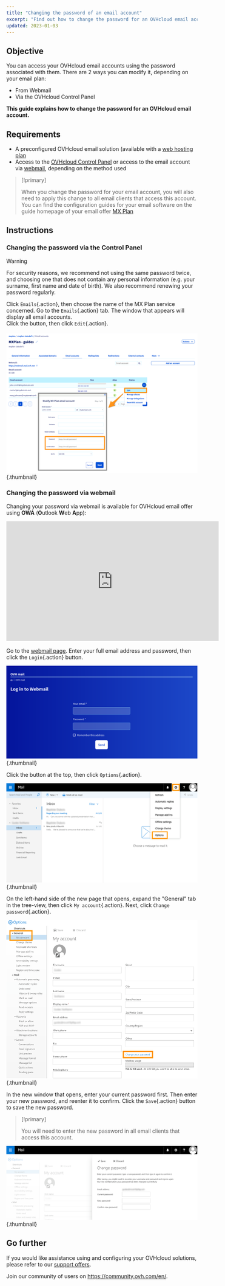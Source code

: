 ```yaml
---
title: "Changing the password of an email account"
excerpt: "Find out how to change the password for an OVHcloud email account"
updated: 2023-01-03
---
```


## Objective

You can access your OVHcloud email accounts using the password associated with them. There are 2 ways you can modify it, depending on your email plan:

- From Webmail
- Via the OVHcloud Control Panel

**This guide explains how to change the password for an OVHcloud email account.**

## Requirements

- A preconfigured OVHcloud email solution (available with a [web hosting plan](https://www.ovhcloud.com/en-au/web-hosting/)
- Access to the [OVHcloud Control Panel](https://ca.ovh.com/auth/?action=gotomanager&from=https://www.ovh.com.au/&ovhSubsidiary=au) or access to the email account via [webmail](https://www.ovhcloud.com/en-au/mail/), depending on the method used

> [!primary]
>
> When you change the password for your email account, you will also need to apply this change to all email clients that access this account. You can find the configuration guides for your email software on the guide homepage of your email offer [MX Plan](/products/web-cloud-email-collaborative-solutions-mx-plan)
>

## Instructions

### Changing the password via the Control Panel <a name="controlpanel"></a>

> [!warning]
> For security reasons, we recommend not using the same password twice, and choosing one that does not contain any personal information (e.g. your surname, first name and date of birth). We also recommend renewing your password regularly.

Click `Emails`{.action}, then choose the name of the MX Plan service concerned. Go to the `Emails`{.action} tab. The window that appears will display all email accounts. <br>
Click the <i class="icons-ellipsis icons-border-rounded icons-masterbrand-blue"></i> button, then click `Edit`{.action}.<br><br>
![email](images/email-password-mxplan-new01.png){.thumbnail}<br>

### Changing the password via webmail

Changing your password via webmail is available for OVHcloud email offer using **OWA** (**O**utlook **W**eb **A**pp):

<iframe width="560" height="315" src="https://www.youtube-nocookie.com/embed/msmUN7cLSNI" title="YouTube video player" frameborder="0" allow="accelerometer; autoplay; clipboard-write; encrypted-media; gyroscope; picture-in-picture" allowfullscreen></iframe>

Go to the [webmail page](https://www.ovhcloud.com/en-au/mail/). Enter your full email address and password, then click the `Login`{.action} button. 

![email](images/mxplan-password-new-step2.png){.thumbnail}

Click the <i class="icons-gear-concept icons-masterbrand-blue"></i> button at the top, then click `Options`{.action}.

![email](images/mxplan-password-new-step3.png){.thumbnail}

On the left-hand side of the new page that opens, expand the "General" tab in the tree-view, then click `My account`{.action}. Next, click `Change password`{.action}.

![email](images/mxplan-password-new-step4.png){.thumbnail}

In the new window that opens, enter your current password first. Then enter your new password, and reenter it to confirm. Click the `Save`{.action} button to save the new password.

> [!primary]
>
> You will need to enter the new password in all email clients that access this account.
>

![email](images/mxplan-password-new-step5.png){.thumbnail}

## Go further

If you would like assistance using and configuring your OVHcloud solutions, please refer to our [support offers](https://www.ovhcloud.com/en-au/support-levels/).

Join our community of users on <https://community.ovh.com/en/>.
